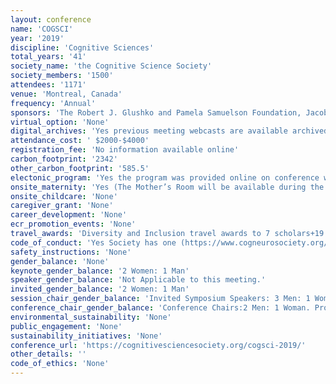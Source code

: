 ```yaml
---
layout: conference 
name: 'COGSCI'
year: '2019'
discipline: 'Cognitive Sciences'
total_years: '41'
society_name: 'the Cognitive Science Society'
society_members: '1500'
attendees: '1171'
venue: 'Montreal, Canada'
frequency: 'Annual'
sponsors: 'The Robert J. Glushko and Pamela Samuelson Foundation, Jacobs Foundation, Facebook Artificial Intelligence, DeepMind, Weinberg Institute For Cognitive Science/LSA/University of Michigan, Google, Oxford University Press, Springer Publishing, Through Technology Ltd.'
virtual_option: 'None'
digital_archives: 'Yes previous meeting webcasts are available archived (https://cognitivesciencesociety.org/past-conferences/)'
attendance_cost: ' $2000-$4000'
registration_fee: 'No information available online'
carbon_footprint: '2342'
other_carbon_footprint: '585.5'
electonic_program: 'Yes the program was provided online on conference website.'
onsite_maternity: 'Yes (The Mother’s Room will be available during the hours noted below.)'
onsite_childcare: 'None'
caregiver_grant: 'None'
career_development: 'None'
ecr_promotion_events: 'None'
travel_awards: 'Diversity and Inclusion travel awards to 7 scholars+19 student travel awards'
code_of_conduct: 'Yes Society has one (https://www.cogneurosociety.org/code-of-conduct/)'
safety_instructions: 'None'
gender_balance: 'None'
keynote_gender_balance: '2 Women: 1 Man'
speaker_gender_balance: 'Not Applicable to this meeting.'
invited_gender_balance: '2 Women: 1 Man'
session_chair_gender_balance: 'Invited Symposium Speakers: 3 Men: 1 Woman'
conference_chair_gender_balance: 'Conference Chairs:2 Men: 1 Woman. Program Committee:93 Men: 42 Women'
environmental_sustainability: 'None'
public_engagement: 'None'
sustainability_initiatives: 'None'
conference_url: 'https://cognitivesciencesociety.org/cogsci-2019/'
other_details: ''
code_of_ethics: 'None'
---
```

